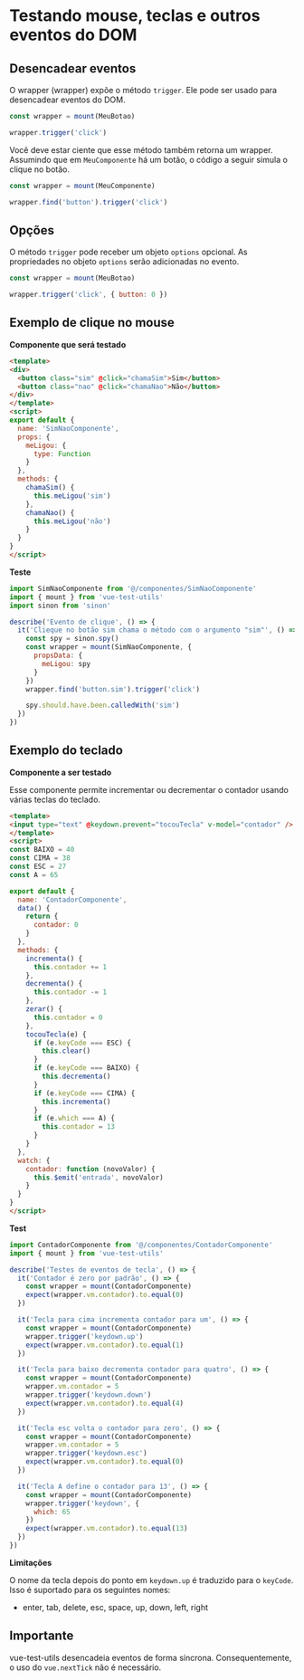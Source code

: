 # Testando mouse, teclas e outros eventos do DOM

## Desencadear eventos

O wrapper (wrapper) expõe o método `trigger`. Ele pode ser usado para desencadear eventos do DOM.

```js
const wrapper = mount(MeuBotao)

wrapper.trigger('click')
```

Você deve estar ciente que esse método também retorna um wrapper. Assumindo que em `MeuComponente` há um botão, o código a seguir simula o clique no botão.

```js
const wrapper = mount(MeuComponente)

wrapper.find('button').trigger('click')
```

## Opções

O método `trigger` pode receber um objeto `options` opcional. As propriedades no objeto `options` serão adicionadas no evento.

```js
const wrapper = mount(MeuBotao)

wrapper.trigger('click', { button: 0 })
```

## Exemplo de clique no mouse

**Componente que será testado**

```html
<template>
<div>
  <button class="sim" @click="chamaSim">Sim</button>
  <button class="nao" @click="chamaNao">Não</button>
</div>
</template>
<script>
export default {
  name: 'SimNaoComponente',
  props: {
    meLigou: {
      type: Function
    }
  },
  methods: {
    chamaSim() {
      this.meLigou('sim')
    },
    chamaNao() {
      this.meLigou('não')
    }
  }
}
</script>

```

**Teste**

```js
import SimNaoComponente from '@/componentes/SimNaoComponente'
import { mount } from 'vue-test-utils'
import sinon from 'sinon'

describe('Evento de clique', () => {
  it('Clieque no botão sim chama o método com o argumento "sim"', () => {
    const spy = sinon.spy()
    const wrapper = mount(SimNaoComponente, {
      propsData: {
        meLigou: spy
      }
    })
    wrapper.find('button.sim').trigger('click')

    spy.should.have.been.calledWith('sim')
  })
})
```

## Exemplo do teclado

**Componente a ser testado**

Esse componente permite incrementar ou decrementar o contador usando várias teclas do teclado.

```html
<template>
<input type="text" @keydown.prevent="tocouTecla" v-model="contador" />
</template>
<script>
const BAIXO = 40
const CIMA = 38
const ESC = 27
const A = 65

export default {
  name: 'ContadorComponente',
  data() {
    return {
      contador: 0
    }
  },
  methods: {
    incrementa() {
      this.contador += 1
    },
    decrementa() {
      this.contador -= 1
    },
    zerar() {
      this.contador = 0
    },
    tocouTecla(e) {
      if (e.keyCode === ESC) {
        this.clear()
      }
      if (e.keyCode === BAIXO) {
        this.decrementa()
      }
      if (e.keyCode === CIMA) {
        this.incrementa()
      }
      if (e.which === A) {
        this.contador = 13
      }
    }
  },
  watch: {
    contador: function (novoValor) {
      this.$emit('entrada', novoValor)
    }
  }
}
</script>

```

**Test**

```js
import ContadorComponente from '@/componentes/ContadorComponente'
import { mount } from 'vue-test-utils'

describe('Testes de eventos de tecla', () => {
  it('Contador é zero por padrão', () => {
    const wrapper = mount(ContadorComponente)
    expect(wrapper.vm.contador).to.equal(0)
  })

  it('Tecla para cima incrementa contador para um', () => {
    const wrapper = mount(ContadorComponente)
    wrapper.trigger('keydown.up')
    expect(wrapper.vm.contador).to.equal(1)
  })

  it('Tecla para baixo decrementa contador para quatro', () => {
    const wrapper = mount(ContadorComponente)
    wrapper.vm.contador = 5
    wrapper.trigger('keydown.down')
    expect(wrapper.vm.contador).to.equal(4)
  })

  it('Tecla esc volta o contador para zero', () => {
    const wrapper = mount(ContadorComponente)
    wrapper.vm.contador = 5
    wrapper.trigger('keydown.esc')
    expect(wrapper.vm.contador).to.equal(0)
  })

  it('Tecla A define o contador para 13', () => {
    const wrapper = mount(ContadorComponente)
    wrapper.trigger('keydown', {
      which: 65
    })
    expect(wrapper.vm.contador).to.equal(13)
  })
})

```

**Limitações**

O nome da tecla depois do ponto em `keydown.up` é traduzido para o `keyCode`. Isso é suportado para os seguintes nomes:

* enter, tab, delete, esc, space, up, down, left, right

## Importante

vue-test-utils desencadeia eventos de forma síncrona. Consequentemente, o uso do `vue.nextTick` não é necessário.
